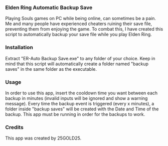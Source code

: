 ### Elden Ring Automatic Backup Save

Playing Souls games on PC while being online, can sometimes be a pain. Me and many people have experienced cheaters ruining their save file, preventing them from enjoying the game. To combat this, I have created this script to automatically backup your save file while you play Elden Ring.

### Installation

Extract "ER-Auto Backup Save.exe" to any folder of your choice. Keep in mind that this script will automatically create a folder named "backup saves" in the same folder as the executable.

### Usage

In order to use this app, insert the cooldown time you want between each backup in minutes (invalid inputs will be ignored and show a warning message). Every time the backup event is triggered (every x minutes), a folder inside "backup saves" will be created with the Date and Time of the backup. This app must be running in order for the backups to work.

### Credits

This app was created by 25GOLD25.
